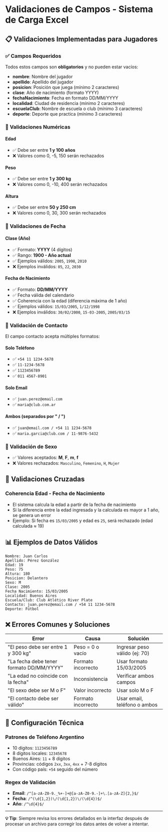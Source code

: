 # Validaciones de Campos - Sistema de Carga Excel

## 📋 Validaciones Implementadas para Jugadores

### ✅ **Campos Requeridos**
Todos estos campos son **obligatorios** y no pueden estar vacíos:

- **nombre**: Nombre del jugador
- **apellido**: Apellido del jugador
- **posicion**: Posición que juega (mínimo 2 caracteres)
- **clase**: Año de nacimiento (formato YYYY)
- **fechaNacimiento**: Fecha en formato DD/MM/YYYY
- **localidad**: Ciudad de residencia (mínimo 2 caracteres)
- **escuelaClub**: Nombre de escuela o club (mínimo 3 caracteres)
- **deporte**: Deporte que practica (mínimo 3 caracteres)

### 🔢 **Validaciones Numéricas**

#### **Edad**
- ✅ Debe ser entre **1 y 100 años**
- ❌ Valores como 0, -5, 150 serán rechazados

#### **Peso**
- ✅ Debe ser entre **1 y 300 kg**
- ❌ Valores como 0, -10, 400 serán rechazados

#### **Altura**
- ✅ Debe ser entre **50 y 250 cm**
- ❌ Valores como 0, 30, 300 serán rechazados

### 📅 **Validaciones de Fecha**

#### **Clase (Año)**
- ✅ Formato: **YYYY** (4 dígitos)
- ✅ Rango: **1900 - Año actual**
- ✅ Ejemplos válidos: `2005`, `1998`, `2010`
- ❌ Ejemplos inválidos: `05`, `22`, `2030`

#### **Fecha de Nacimiento**
- ✅ Formato: **DD/MM/YYYY**
- ✅ Fecha válida del calendario
- ✅ Coherencia con la edad (diferencia máxima de 1 año)
- ✅ Ejemplos válidos: `15/03/2005`, `1/12/1998`
- ❌ Ejemplos inválidos: `30/02/2000`, `15-03-2005`, `2005/03/15`

### 📱 **Validación de Contacto**
El campo contacto acepta múltiples formatos:

#### **Solo Teléfono**
- ✅ `+54 11 1234-5678`
- ✅ `11-1234-5678`
- ✅ `1123456789`
- ✅ `011 4567-8901`

#### **Solo Email**
- ✅ `juan.perez@email.com`
- ✅ `maria@club.com.ar`

#### **Ambos (separados por " / ")**
- ✅ `juan@email.com / +54 11 1234-5678`
- ✅ `maria.garcia@club.com / 11-9876-5432`

### 🚻 **Validación de Sexo**
- ✅ Valores aceptados: **M**, **F**, **m**, **f**
- ❌ Valores rechazados: `Masculino`, `Femenino`, `H`, `Mujer`

## 🎯 **Validaciones Cruzadas**

### **Coherencia Edad - Fecha de Nacimiento**
- El sistema calcula la edad a partir de la fecha de nacimiento
- Si la diferencia entre la edad ingresada y la calculada es mayor a 1 año, se genera un error
- Ejemplo: Si fecha es `15/03/2005` y edad es `25`, será rechazado (edad calculada ≈ 19)

## 📊 **Ejemplos de Datos Válidos**

```
Nombre: Juan Carlos
Apellido: Pérez González  
Edad: 19
Peso: 75
Altura: 180
Posicion: Delantero
Sexo: M
Clase: 2005
Fecha Nacimiento: 15/03/2005
Localidad: Buenos Aires
Escuela/Club: Club Atlético River Plate
Contacto: juan.perez@email.com / +54 11 1234-5678
Deporte: Fútbol
```

## ❌ **Errores Comunes y Soluciones**

| Error | Causa | Solución |
|-------|-------|----------|
| "El peso debe ser entre 1 y 300 kg" | Peso = 0 o vacío | Ingresar peso válido (ej: 70) |
| "La fecha debe tener formato DD/MM/YYYY" | Formato incorrecto | Usar formato 15/03/2005 |
| "La edad no coincide con la fecha" | Inconsistencia | Verificar ambos campos |
| "El sexo debe ser M o F" | Valor incorrecto | Usar solo M o F |
| "El contacto debe ser válido" | Formato incorrecto | Usar email, teléfono o ambos |

## 🔧 **Configuración Técnica**

### **Patrones de Teléfono Argentino**
- 10 dígitos: `1123456789`
- 8 dígitos locales: `12345678` 
- Buenos Aires: `11` + 8 dígitos
- Provincias: códigos `2xx`, `3xx`, `4xx` + 7-8 dígitos
- Con código país: `+54` seguido del número

### **Regex de Validación**
- **Email**: `/^[a-zA-Z0-9._%+-]+@[a-zA-Z0-9.-]+\.[a-zA-Z]{2,}$/`
- **Fecha**: `/^(\d{1,2})\/(\d{1,2})\/(\d{4})$/`
- **Año**: `/^\d{4}$/`

---

**💡 Tip**: Siempre revisa los errores detallados en la interfaz después de procesar un archivo para corregir los datos antes de volver a intentar.
